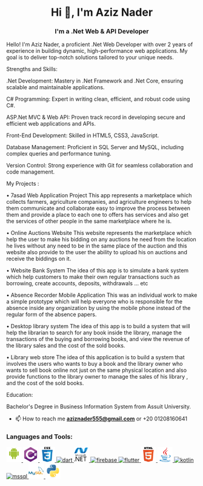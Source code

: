 <h1 align="center">Hi 👋, I'm Aziz Nader</h1>
<h3 align="center">I'm a .Net Web & API Developer</h3>

Hello! I'm Aziz Nader, a proficient .Net Web Developer with over 2 years of experience in building dynamic, high-performance web applications. My goal is to deliver top-notch solutions tailored to your unique needs.

Strengths and Skills:

.Net Development: Mastery in .Net Framework and .Net Core, ensuring scalable and maintainable applications.

C# Programming: Expert in writing clean, efficient, and robust code using C#.

ASP.Net MVC & Web API: Proven track record in developing secure and efficient web applications and APIs.

Front-End Development: Skilled in HTML5, CSS3, JavaScript.

Database Management: Proficient in SQL Server and MySQL, including complex queries and performance tuning.

Version Control: Strong experience with Git for seamless collaboration and code management.

My Projects :

•	7asad Web Application Project
	This app represents a marketplace which collects farmers, agriculture companies, and agriculture 
        engineers to help them communicate and collaborate easy to improve the process between them 
        and provide a place to each one to offers has services and also get the services of other people in 
        the same marketplace where he is.

•	Online Auctions Website
	This website represents the marketplace which help the user to make his bidding on any auctions 
        he need from the location he lives without any need to be in the same place of the auction and 
        this website also provide to the user the ability to upload his on auctions and receive the biddings 
        on it.

•	Website Bank System
	The idea of this app is to simulate a bank system which help customers to make their own regular 
        transactions such as borrowing, create accounts, deposits, withdrawals … etc
	
•	Absence Recorder Mobile Application
	This was an individual work to make a simple prototype which will help everyone who is 
        responsible for the absence inside any organization by using the mobile phone instead of the 
        regular form of the absence papers.

•	Desktop library system
	The idea of this app is to build a system that will help the librarian to search for any book inside the 
        library, manage the transactions of the buying and borrowing books, and view the revenue of the 
        library sales and the cost of the sold books.

•	Library web store
	The idea of this application is to build a system that involves the users who wants to buy a book 
        and the library owner who wants to sell book online not just on the same physical location and 
        also provide functions to the library owner to manage the sales of his library , and the cost of the 
        sold books.

Education:

Bachelor's Degree in Business Information System from Assuit University.
- 📫 How to reach me **aziznader555@gmail.com** or  +20 01208160641

<h3 align="left">Languages and Tools:</h3>
<p align="left"> <a href="https://developer.android.com" target="_blank" rel="noreferrer"> <img src="https://raw.githubusercontent.com/devicons/devicon/master/icons/android/android-original-wordmark.svg" alt="android" width="40" height="40"/> </a> <a href="https://www.w3schools.com/cs/" target="_blank" rel="noreferrer"> <img src="https://raw.githubusercontent.com/devicons/devicon/master/icons/csharp/csharp-original.svg" alt="csharp" width="40" height="40"/> </a> <a href="https://www.w3schools.com/css/" target="_blank" rel="noreferrer"> <img src="https://raw.githubusercontent.com/devicons/devicon/master/icons/css3/css3-original-wordmark.svg" alt="css3" width="40" height="40"/> </a> <a href="https://dart.dev" target="_blank" rel="noreferrer"> <img src="https://www.vectorlogo.zone/logos/dartlang/dartlang-icon.svg" alt="dart" width="40" height="40"/> </a> <a href="https://dotnet.microsoft.com/" target="_blank" rel="noreferrer"> <img src="https://raw.githubusercontent.com/devicons/devicon/master/icons/dot-net/dot-net-original-wordmark.svg" alt="dotnet" width="40" height="40"/> </a> <a href="https://firebase.google.com/" target="_blank" rel="noreferrer"> <img src="https://www.vectorlogo.zone/logos/firebase/firebase-icon.svg" alt="firebase" width="40" height="40"/> </a> <a href="https://flutter.dev" target="_blank" rel="noreferrer"> <img src="https://www.vectorlogo.zone/logos/flutterio/flutterio-icon.svg" alt="flutter" width="40" height="40"/> </a> <a href="https://www.w3.org/html/" target="_blank" rel="noreferrer"> <img src="https://raw.githubusercontent.com/devicons/devicon/master/icons/html5/html5-original-wordmark.svg" alt="html5" width="40" height="40"/> </a> <a href="https://www.java.com" target="_blank" rel="noreferrer"> <img src="https://raw.githubusercontent.com/devicons/devicon/master/icons/java/java-original.svg" alt="java" width="40" height="40"/> </a> <a href="https://kotlinlang.org" target="_blank" rel="noreferrer"> <img src="https://www.vectorlogo.zone/logos/kotlinlang/kotlinlang-icon.svg" alt="kotlin" width="40" height="40"/> </a> <a href="https://www.microsoft.com/en-us/sql-server" target="_blank" rel="noreferrer"> <img src="https://www.svgrepo.com/show/303229/microsoft-sql-server-logo.svg" alt="mssql" width="40" height="40"/> </a> <a href="https://www.mysql.com/" target="_blank" rel="noreferrer"> <img src="https://raw.githubusercontent.com/devicons/devicon/master/icons/mysql/mysql-original-wordmark.svg" alt="mysql" width="40" height="40"/> </a> <a href="https://www.python.org" target="_blank" rel="noreferrer"> <img src="https://raw.githubusercontent.com/devicons/devicon/master/icons/python/python-original.svg" alt="python" width="40" height="40"/> </a> </p>
